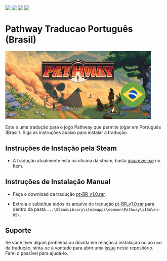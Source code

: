 
<img  src="https://img.shields.io/steam/views/2986364384"/>
<img  src="https://img.shields.io/steam/downloads/2986364384"/>
<img  src="https://img.shields.io/steam/favorites/2986364384"/>
<img  src="https://img.shields.io/steam/subscriptions/2986364384"/>

# Pathway Traducao Português (Brasil)
[![Pathway](https://raw.githubusercontent.com/pobruno/Pathway-traducao-ptbr/main/Production/pt-BR_preview.png)](https://steamcommunity.com/sharedfiles/filedetails/?id=2986364384)

Este é uma tradução para o jogo Pathway que permite jogar em Português (Brasil). Siga as instruções abaixo para instalar a tradução.

## Instruções de Instação pela Steam

* A tradução atualmente está na oficina da steam, basta [inscrever-se](https://steamcommunity.com/sharedfiles/filedetails/?id=2986364384) no Item.


## Instruções de Instalação Manual

* Faça o download da tradução [pt-BR_v1.0.rar](https://github.com/pobruno/Pathway-traducao-ptbr/releases/tag/v1.0).

* Extraia e substitua todos os arquivo de tradução [pt-BR_v1.0.rar](https://github.com/pobruno/Pathway-traducao-ptbr/releases/tag/v1.0) para dentro da pasta ``...\SteamLibrary\steamapps\common\Pathway\i18n\en-US\``.


## Suporte

Se você tiver algum problema ou dúvida em relação à instalação ou ao uso da tradução, sinta-se à vontade para abrir uma [issue](https://github.com/pobruno/Pathway-traducao-ptbr/issues) neste repositório. Farei o possível para ajudá-lo.

